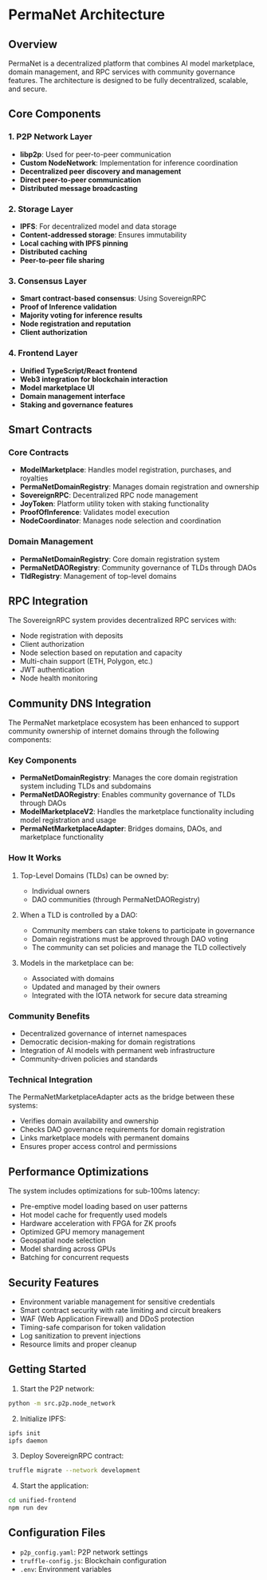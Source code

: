 # PermaNet Architecture

## Overview

PermaNet is a decentralized platform that combines AI model marketplace, domain management, and RPC services with community governance features. The architecture is designed to be fully decentralized, scalable, and secure.

## Core Components

### 1. P2P Network Layer
- **libp2p**: Used for peer-to-peer communication
- **Custom NodeNetwork**: Implementation for inference coordination
- **Decentralized peer discovery and management**
- **Direct peer-to-peer communication**
- **Distributed message broadcasting**

### 2. Storage Layer
- **IPFS**: For decentralized model and data storage
- **Content-addressed storage**: Ensures immutability
- **Local caching with IPFS pinning**
- **Distributed caching**
- **Peer-to-peer file sharing**

### 3. Consensus Layer
- **Smart contract-based consensus**: Using SovereignRPC
- **Proof of Inference validation**
- **Majority voting for inference results**
- **Node registration and reputation**
- **Client authorization**

### 4. Frontend Layer
- **Unified TypeScript/React frontend**
- **Web3 integration for blockchain interaction**
- **Model marketplace UI**
- **Domain management interface**
- **Staking and governance features**

## Smart Contracts

### Core Contracts
- **ModelMarketplace**: Handles model registration, purchases, and royalties
- **PermaNetDomainRegistry**: Manages domain registration and ownership
- **SovereignRPC**: Decentralized RPC node management
- **JoyToken**: Platform utility token with staking functionality
- **ProofOfInference**: Validates model execution
- **NodeCoordinator**: Manages node selection and coordination

### Domain Management
- **PermaNetDomainRegistry**: Core domain registration system
- **PermaNetDAORegistry**: Community governance of TLDs through DAOs
- **TldRegistry**: Management of top-level domains

## RPC Integration

The SovereignRPC system provides decentralized RPC services with:
- Node registration with deposits
- Client authorization
- Node selection based on reputation and capacity
- Multi-chain support (ETH, Polygon, etc.)
- JWT authentication
- Node health monitoring

## Community DNS Integration

The PermaNet marketplace ecosystem has been enhanced to support community ownership of internet domains through the following components:

### Key Components
- **PermaNetDomainRegistry**: Manages the core domain registration system including TLDs and subdomains
- **PermaNetDAORegistry**: Enables community governance of TLDs through DAOs
- **ModelMarketplaceV2**: Handles the marketplace functionality including model registration and usage
- **PermaNetMarketplaceAdapter**: Bridges domains, DAOs, and marketplace functionality

### How It Works
1. Top-Level Domains (TLDs) can be owned by:
   - Individual owners
   - DAO communities (through PermaNetDAORegistry)

2. When a TLD is controlled by a DAO:
   - Community members can stake tokens to participate in governance
   - Domain registrations must be approved through DAO voting
   - The community can set policies and manage the TLD collectively

3. Models in the marketplace can be:
   - Associated with domains
   - Updated and managed by their owners
   - Integrated with the IOTA network for secure data streaming

### Community Benefits
- Decentralized governance of internet namespaces
- Democratic decision-making for domain registrations
- Integration of AI models with permanent web infrastructure
- Community-driven policies and standards

### Technical Integration
The PermaNetMarketplaceAdapter acts as the bridge between these systems:
- Verifies domain availability and ownership
- Checks DAO governance requirements for domain registration
- Links marketplace models with permanent domains
- Ensures proper access control and permissions

## Performance Optimizations

The system includes optimizations for sub-100ms latency:
- Pre-emptive model loading based on user patterns
- Hot model cache for frequently used models
- Hardware acceleration with FPGA for ZK proofs
- Optimized GPU memory management
- Geospatial node selection
- Model sharding across GPUs
- Batching for concurrent requests

## Security Features

- Environment variable management for sensitive credentials
- Smart contract security with rate limiting and circuit breakers
- WAF (Web Application Firewall) and DDoS protection
- Timing-safe comparison for token validation
- Log sanitization to prevent injections
- Resource limits and proper cleanup

## Getting Started

1. Start the P2P network:
```bash
python -m src.p2p.node_network
```

2. Initialize IPFS:
```bash
ipfs init
ipfs daemon
```

3. Deploy SovereignRPC contract:
```bash
truffle migrate --network development
```

4. Start the application:
```bash
cd unified-frontend
npm run dev
```

## Configuration Files
- `p2p_config.yaml`: P2P network settings
- `truffle-config.js`: Blockchain configuration
- `.env`: Environment variables